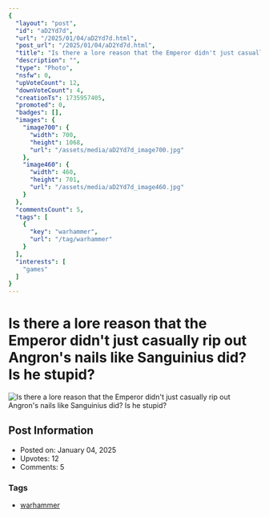 ```yaml
---
{
  "layout": "post",
  "id": "aD2Yd7d",
  "url": "/2025/01/04/aD2Yd7d.html",
  "post_url": "/2025/01/04/aD2Yd7d.html",
  "title": "Is there a lore reason that the Emperor didn't just casually rip out Angron's nails like Sanguinius did? Is he stupid?",
  "description": "",
  "type": "Photo",
  "nsfw": 0,
  "upVoteCount": 12,
  "downVoteCount": 4,
  "creationTs": 1735957405,
  "promoted": 0,
  "badges": [],
  "images": {
    "image700": {
      "width": 700,
      "height": 1068,
      "url": "/assets/media/aD2Yd7d_image700.jpg"
    },
    "image460": {
      "width": 460,
      "height": 701,
      "url": "/assets/media/aD2Yd7d_image460.jpg"
    }
  },
  "commentsCount": 5,
  "tags": [
    {
      "key": "warhammer",
      "url": "/tag/warhammer"
    }
  ],
  "interests": [
    "games"
  ]
}
---
```


# Is there a lore reason that the Emperor didn't just casually rip out Angron's nails like Sanguinius did? Is he stupid?

![Is there a lore reason that the Emperor didn't just casually rip out Angron's nails like Sanguinius did? Is he stupid?](/assets/media/aD2Yd7d_image700.jpg)

## Post Information

- Posted on: January 04, 2025
- Upvotes: 12
- Comments: 5

### Tags

- [warhammer](/tag/warhammer)
